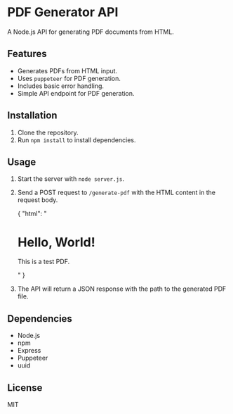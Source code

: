 # PDF Generator API

A Node.js API for generating PDF documents from HTML.

## Features

*   Generates PDFs from HTML input.
*   Uses `puppeteer` for PDF generation.
*   Includes basic error handling.
*   Simple API endpoint for PDF generation.

## Installation

1.  Clone the repository.
2.  Run `npm install` to install dependencies.

## Usage

1.  Start the server with `node server.js`.
2.  Send a POST request to `/generate-pdf` with the HTML content in the request body.

    
    {
      "html": "<h1>Hello, World!</h1><p>This is a test PDF.</p>"
    }
    

3.  The API will return a JSON response with the path to the generated PDF file.

## Dependencies

*   Node.js
*   npm
*   Express
*   Puppeteer
*   uuid

## License

MIT
